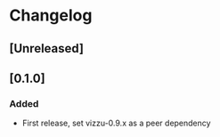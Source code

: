 # Changelog

## [Unreleased]

## [0.1.0]

### Added

-   First release, set vizzu-0.9.x as a peer dependency
